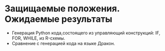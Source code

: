 # Защищаемые положения. Ожидаемые результаты

- Генерация Python кода,состоящего из управляющий конструкций: IF, FOR, WHILE, из R-схемы.
- Сравнение с генерацией кода на языке Дракон.
